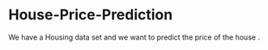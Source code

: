 # House-Price-Prediction
We have a Housing data set and we want to predict the price of the house .
